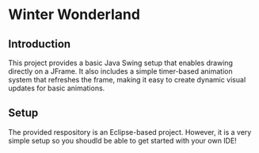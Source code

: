 # Winter Wonderland
## Introduction
This project provides a basic Java Swing setup that enables drawing directly on a JFrame. It also includes a simple timer-based animation system that refreshes the frame, making it easy to create dynamic visual updates for basic animations.
## Setup
The provided respository is an Eclipse-based project. However, it is a very simple setup so you shoudld be able to get started with your own IDE!
